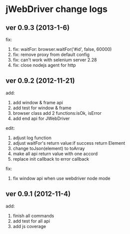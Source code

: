 jWebDriver change logs
====================

## ver 0.9.3 (2013-1-6)

fix:

1. fix: waitFor: browser.waitFor('#id', false, 60000)
2. fix: remove proxy from default config
3. fix: can't work with selenium server 2.28
4. fix: close nodejs agent for http


## ver 0.9.2 (2012-11-21)

add:

1. add window & frame api
2. add test for window & frame
3. browser class add 2 functions:isOk, isError
4. add end api for JWebDriver

edit:

1. adjust log function
2. adjust waitFor's return value:if success return Element
3. change toJson(element) to toArray
4. make all api return value with one accord
5. replace init callback to error callback

fix:

1. fix window api when use webdriver node mode


## ver 0.9.1 (2012-11-4)

add:

1. finish all commands
2. add test for all api
3. add js coverage